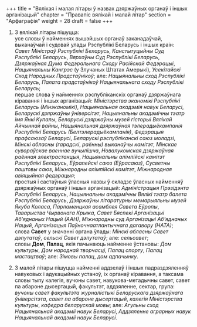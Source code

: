 +++
title = "Вялікая і малая літары ў назвах дзяржаўных органаў і іншых арганізацый"
chapter = "Правапic вялiкай i малай лiтар"
section = "Арфаграфія"
weight = 28
draft = false
+++

1. З вялікай літары пішуцца:
<br>усе словы ў найменнях вышэйшых органаў заканадаўчай, выканаўчай і судовай улады Рэспублікі Беларусь і іншых краін: _Савет Міністраў Рэспублікі Беларусь_, _Канстытуцыйны Суд Рэспублікі Беларусь_, _Вярхоўны Суд Рэспублікі Беларусь_, _Дзяржаўная Дума Федэральнага Сходу Расійскай Федэрацыі_, _Нацыянальны Кангрэс_ (у Злучаных Штатах Амерыкі), _Усекітайскі Сход Народных Прадстаўнікоў_; але: _Нацыянальны сход Рэспублікі Беларусь_, _Палата прадстаўнікоў Нацыянальнага сходу Рэспублікі Беларусь_;
<br>першае слова ў найменнях рэспубліканскіх органаў дзяржаўнага кіравання і іншых арганізацый: _Міністэрства эканомікі Рэспублікі Беларусь (Мінэканомікі)_, _Нацыянальная акадэмія навук Беларусі_, _Беларускі дзяржаўны ўніверсітэт_, _Нацыянальны акадэмічны тэатр імя Янкі Купалы_, _Беларускі дзяржаўны музей гісторыі Вялікай Айчыннай вайны_, _Нацыянальная дзяржаўная тэлерадыёкампанія Рэспублікі Беларусь (Белтэлерадыёкампанія)_, _Федэрацыя прафсаюзаў Беларусі_, _Беларускі рэспубліканскі саюз моладзі_, _Мінскі абласны (гарадскі_, _раённы) выканаўчы камітэт_, _Мінскае сувораўскае ваеннае вучылішча_, _Новалукомская дзяржаўная раённая электрастанцыя_, _Нацыянальны алімпійскі камітэт Рэспублікі Беларусь_, _Еўрапейскі саюз (Еўрасаюз)_, _Сусветны паштовы саюз_, _Міжнародны алімпійскі камітэт_, _Міжнародная авіяцыйная федэрацыя_;
<br>простыя і састаўныя ўласныя назвы ў складзе ўласных найменняў дзяржаўных органаў і іншых арганізацый: _Адміністрацыя Прэзідэнта Рэспублікі Беларусь_, _Нацыянальны акадэмічны Вялікі тэатр балета Рэспублікі Беларусь_, _Дзяржаўны літаратурны мемарыяльны музей Якуба Коласа_, _Парламенцкая асамблея Савета Еўропы_, _Таварыства Чырвонага Крыжа_, _Савет Бяспекі Арганізацыі Аб’яднаных Нацый (ААН)_, _Міжнародны суд Арганізацыі Аб’яднаных Нацый_, _Арганізацыя Паўночнаатлантычнага дагавору (НАТА)_;
<br>слова __Савет__ у значэнні органа ўлады: _Мінскі абласны Савет дэпутатаў_, _сельскі Савет дэпутатаў_; але: _сельсавет_;
<br>словы __Дом__, __Палац__, якія пачынаюць найменне ўстановы: _Дом культуры_, _Дом народнай творчасці_, _Палац спорту_, _Палац мастацтваў_; але: _Зімовы палац_, _дом адпачынку_.

2. З малой літары пішуцца найменні аддзелаў і іншых падраздзяленняў навуковых і адукацыйных устаноў, іх органаў кіравання, а таксама словы тыпу калегія, вучоны савет, навукова-метадычны савет, савет па абароне дысертацый, факультэт, аддзяленне, сектар, група: _вучоны савет факультэта журналістыкі Беларускага дзяржаўнага ўніверсітэта_, _савет па абароне дысертацый_, _калегія Міністэрства культуры_, _кафедра беларускай мовы_; але: _Агульны сход Нацыянальнай акадэміі навук Беларусі_, _Аддзяленне аграрных навук Нацыянальнай акадэміі навук Беларусі_.